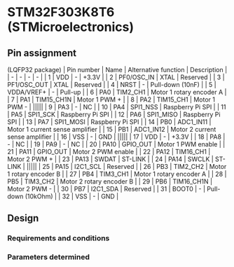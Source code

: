 # STM32F303K8T6 (STMicroelectronics)

## Pin assignment

(LQFP32 package)
| Pin number | Name | Alternative function | Description |
| - | - | - | - |
| 1 | VDD | - | +3.3V |
| 2 | PF0/OSC_IN | XTAL | Reserved |
| 3 | PF1/OSC_OUT | XTAL | Reserved |
| 4 | NRST | - | Pull-down (10nF) |
| 5 | VDDA/VREF+ | - | Pull-up |
| 6 | PA0 | TIM2_CH1 | Motor 1 rotary encoder A |
| 7 | PA1 | TIM15_CH1N | Motor 1 PWM + |
| 8 | PA2 | TIM15_CH1 | Motor 1 PWM - |
|||||
| 9 | PA3 | - | NC |
| 10 | PA4 | SPI1_NSS | Raspberry Pi SPI |
| 11 | PA5 | SPI1_SCK | Raspberry Pi SPI |
| 12 | PA6 | SPI1_MISO | Raspberry Pi SPI |
| 13 | PA7 | SPI1_MOSI | Raspberry Pi SPI |
| 14 | PB0 | ADC1_IN11 | Motor 1 current sense amplifier |
| 15 | PB1 | ADC1_IN12 | Motor 2 current sense amplifier |
| 16 | VSS | - | GND |
|||||
| 17 | VDD | - | +3.3V |
| 18 | PA8 | - | NC |
| 19 | PA9 | - | NC |
| 20 | PA10 | GPIO_OUT | Motor 1 PWM enable |
| 21 | PA11 | GPIO_OUT | Motor 2 PWM enable |
| 22 | PA12 | TIM16_CH1 | Motor 2 PWM + |
| 23 | PA13 | SWDAT | ST-LINK |
| 24 | PA14 | SWCLK | ST-LINK |
|||||
| 25 | PA15 | I2C1_SCL | Reserved |
| 26 | PB3 | TIM2_CH2 | Motor 1 rotary encoder B |
| 27 | PB4 | TIM3_CH1 | Motor 1 rotary encoder A |
| 28 | PB5 | TIM3_CH2 | Motor 2 rotary encoder B |
| 29 | PB6 | TIM16_CH1N | Motor 2 PWM - |
| 30 | PB7 | I2C1_SDA | Reserved |
| 31 | BOOT0 | - | Pull-down (10kOhm) |
| 32 | VSS | - | GND |

## Design

### Requirements and conditions

### Parameters determined
